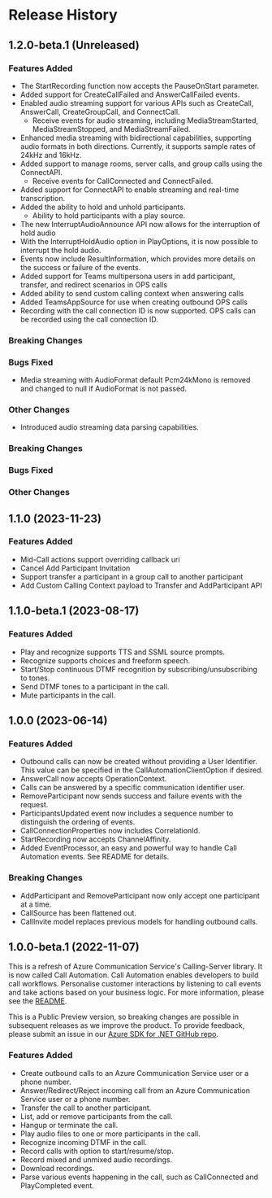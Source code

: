 # Release History

## 1.2.0-beta.1 (Unreleased)

### Features Added
- The StartRecording function now accepts the PauseOnStart parameter.
- Added support for CreateCallFailed and AnswerCallFailed events.
- Enabled audio streaming support for various APIs such as CreateCall, AnswerCall, CreateGroupCall, and ConnectCall.
  - Receive events for audio streaming, including MediaStreamStarted, MediaStreamStopped, and MediaStreamFailed.
- Enhanced media streaming with bidirectional capabilities, supporting audio formats in both directions. Currently, it supports sample rates of 24kHz and 16kHz.
- Added support to manage rooms, server calls, and group calls using the ConnectAPI.
  - Receive events for CallConnected and ConnectFailed.
- Added support for ConnectAPI to enable streaming and real-time transcription.
- Added the ability to hold and unhold participants.
  - Ability to hold participants with a play source.
- The new InterruptAudioAnnounce API now allows for the interruption of hold audio
- With the InterruptHoldAudio option in PlayOptions, it is now possible to interrupt the hold audio.
- Events now include ResultInformation, which provides more details on the success or failure of the events.
- Added support for Teams multipersona users in add participant, transfer, and redirect scenarios in OPS calls
- Added ability to send custom calling context when answering calls
- Added TeamsAppSource for use when creating outbound OPS calls
- Recording with the call connection ID is now supported. OPS calls can be recorded using the call connection ID.

### Breaking Changes

### Bugs Fixed
- Media streaming with AudioFormat default Pcm24kMono is removed and changed to null if AudioFormat is not passed.

### Other Changes
- Introduced audio streaming data parsing capabilities.

### Breaking Changes

### Bugs Fixed

### Other Changes

## 1.1.0 (2023-11-23)

### Features Added
- Mid-Call actions support overriding callback uri 
- Cancel Add Participant Invitation 
- Support transfer a participant in a group call to another participant
- Add Custom Calling Context payload to Transfer and AddParticipant API

## 1.1.0-beta.1 (2023-08-17)

### Features Added
- Play and recognize supports TTS and SSML source prompts.
- Recognize supports choices and freeform speech.
- Start/Stop continuous DTMF recognition by subscribing/unsubscribing to tones.
- Send DTMF tones to a participant in the call.
- Mute participants in the call.

## 1.0.0 (2023-06-14)

### Features Added
- Outbound calls can now be created without providing a User Identifier. This value can be specified in the CallAutomationClientOption if desired.
- AnswerCall now accepts OperationContext.
- Calls can be answered by a specific communication identifier user.
- RemoveParticipant now sends success and failure events with the request.
- ParticipantsUpdated event now includes a sequence number to distinguish the ordering of events.
- CallConnectionProperties now includes CorrelationId.
- StartRecording now accepts ChannelAffinity.
- Added EventProcessor, an easy and powerful way to handle Call Automation events. See README for details.

### Breaking Changes
- AddParticipant and RemoveParticipant now only accept one participant at a time.
- CallSource has been flattened out.
- CallInvite model replaces previous models for handling outbound calls.

## 1.0.0-beta.1 (2022-11-07)
This is a refresh of Azure Communication Service's Calling-Server library. It is now called Call Automation. Call Automation enables developers to build call workflows. Personalise customer interactions by listening to call events and take actions based on your business logic. For more information, please see the [README][read_me].

This is a Public Preview version, so breaking changes are possible in subsequent releases as we improve the product. To provide feedback, please submit an issue in our [Azure SDK for .NET GitHub repo](https://github.com/Azure/azure-sdk-for-net/issues).

### Features Added
- Create outbound calls to an Azure Communication Service user or a phone number.
- Answer/Redirect/Reject incoming call from an Azure Communication Service user or a phone number.
- Transfer the call to another participant.
- List, add or remove participants from the call.
- Hangup or terminate the call.
- Play audio files to one or more participants in the call.
- Recognize incoming DTMF in the call.
- Record calls with option to start/resume/stop.
- Record mixed and unmixed audio recordings.
- Download recordings.
- Parse various events happening in the call, such as CallConnected and PlayCompleted event.

<!-- LINKS -->
[read_me]: https://github.com/Azure/azure-sdk-for-net/blob/main/sdk/communication/Azure.Communication.CallAutomation/README.md
[Overview]: https://learn.microsoft.com/azure/communication-services/concepts/voice-video-calling/call-automation
[Demo Video]: https://ignite.microsoft.com/sessions/14a36f87-d1a2-4882-92a7-70f2c16a306a
[Incoming Call Concept]: https://learn.microsoft.com/azure/communication-services/concepts/voice-video-calling/incoming-call-notification
[Build a customer interaction workflow using Call Automation]: https://learn.microsoft.com/azure/communication-services/quickstarts/voice-video-calling/callflows-for-customer-interactions
